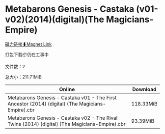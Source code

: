 # Metabarons Genesis - Castaka (v01-v02)(2014)(digital)(The Magicians-Empire)

[磁力链接⬇Magnet Link](magnet:?xt=urn:btih:71fb0b238443a6300f2676946512815c5b38fc82&dn=Metabarons%20Genesis%20-%20Castaka%20%28v01-v02%29%282014%29%28digital%29%28The%20Magicians-Empire%29)

打包下载📦仍在工事中

文件数：2

总大小：211.71MiB

Online | Download
--- | ---
Metabarons Genesis - Castaka v01 - The First Ancestor (2014) (digital) (The Magicians-Empire).cbr | 118.33MiB
Metabarons Genesis - Castaka v02 - The Rival Twins (2014) (digital) (The Magicians-Empire).cbr | 93.39MiB